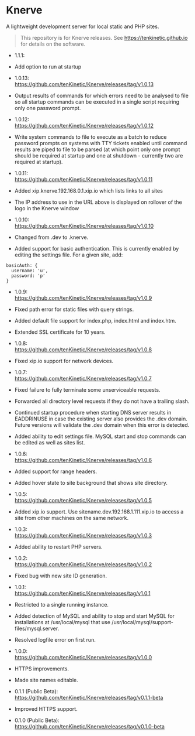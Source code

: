 # Knerve
A lightweight development server for local static and PHP sites.
> This repository is for Knerve releases. See https://tenkinetic.github.io for details on the software.

* 1.1.1:<br/>
 * Add option to run at startup

* 1.0.13:<br/>
https://github.com/tenKinetic/Knerve/releases/tag/v1.0.13<br/>
 * Output results of commands for which errors need to be analysed to file so all startup commands can be executed in a single script requiring only one password prompt.

* 1.0.12:<br/>
https://github.com/tenKinetic/Knerve/releases/tag/v1.0.12<br/>
 * Write system commands to file to execute as a batch to reduce password prompts on systems with TTY tickets enabled until command results are piped to file to be parsed (at which point only one prompt should be required at startup and one at shutdown - currently two are required at startup).

* 1.0.11:<br/>
https://github.com/tenKinetic/Knerve/releases/tag/v1.0.11<br/>
 * Added xip.knerve.192.168.0.1.xip.io which lists links to all sites
 * The IP address to use in the URL above is displayed on rollover of the logo in the Knerve window

* 1.0.10:<br/>
https://github.com/tenKinetic/Knerve/releases/tag/v1.0.10<br/>
 * Changed from .dev to .knerve.
 * Added support for basic authentication. This is currently enabled by editing the settings file. For a given site, add:
 ```
 basicAuth: {
   username: 'u',
   password: 'p'
 }
 ```

* 1.0.9:<br/>
https://github.com/tenKinetic/Knerve/releases/tag/v1.0.9<br/>
 * Fixed path error for static files with query strings.
 * Added default file support for index.php, index.html and index.htm.
 * Extended SSL certificate for 10 years.

* 1.0.8:<br/>
https://github.com/tenKinetic/Knerve/releases/tag/v1.0.8<br/>
 * Fixed xip.io support for network devices.

* 1.0.7:<br/>
https://github.com/tenKinetic/Knerve/releases/tag/v1.0.7<br/>
 * Fixed failure to fully terminate some unserviceable requests.
 * Forwarded all directory level requests if they do not have a trailing slash.
 * Continued startup procedure when starting DNS server results in EADDRINUSE in case the existing server also provides the .dev domain. Future versions will validate the .dev domain when this error is detected.
 * Added ability to edit settings file. MySQL start and stop commands can be edited as well as sites list.

* 1.0.6:<br/>
https://github.com/tenKinetic/Knerve/releases/tag/v1.0.6<br/>
 * Added support for range headers.
 * Added hover state to site background that shows site directory.

* 1.0.5:<br/>
https://github.com/tenKinetic/Knerve/releases/tag/v1.0.5<br/>
 * Added xip.io support. Use sitename.dev.192.168.1.111.xip.io to access a site from other machines on the same network.

* 1.0.3:<br/>
https://github.com/tenKinetic/Knerve/releases/tag/v1.0.3<br/>
 * Added ability to restart PHP servers.

* 1.0.2:<br/>
https://github.com/tenKinetic/Knerve/releases/tag/v1.0.2<br/>
 * Fixed bug with new site ID generation.


* 1.0.1:<br/>
https://github.com/tenKinetic/Knerve/releases/tag/v1.0.1<br/>
 * Restricted to a single running instance.<br/>
 * Added detection of MySQL and ability to stop and start MySQL for installations at /usr/local/mysql that use /usr/local/mysql/support-files/mysql.server.<br/>
 * Resolved logfile error on first run.


* 1.0.0:<br/>
https://github.com/tenKinetic/Knerve/releases/tag/v1.0.0<br/>
 * HTTPS improvements.<br/>
 * Made site names editable.


* 0.1.1 (Public Beta):<br/>
https://github.com/tenKinetic/Knerve/releases/tag/v0.1.1-beta<br/>
 * Improved HTTPS support.


* 0.1.0 (Public Beta):<br/>
https://github.com/tenKinetic/Knerve/releases/tag/v0.1.0-beta
